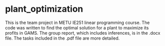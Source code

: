 # plant_optimization
This is the team project in METU IE251 linear programming course. The code was written to find the optimal solution for a plant to maximize its profits in GAMS. The group report, which includes inferences, is in the .docx file. The tasks included in the .pdf file are more detailed.
